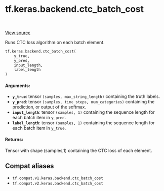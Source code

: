 <div itemscope itemtype="http://developers.google.com/ReferenceObject">
<meta itemprop="name" content="tf.keras.backend.ctc_batch_cost" />
<meta itemprop="path" content="Stable" />
</div>

# tf.keras.backend.ctc_batch_cost

<!-- Insert buttons and diff -->

<table class="tfo-notebook-buttons tfo-api" align="left">
</table>

<a target="_blank" href="/code/stable/tensorflow/python/keras/backend.py">View source</a>



Runs CTC loss algorithm on each batch element.

``` python
tf.keras.backend.ctc_batch_cost(
    y_true,
    y_pred,
    input_length,
    label_length
)
```



<!-- Placeholder for "Used in" -->


#### Arguments:


* <b>`y_true`</b>: tensor `(samples, max_string_length)`
    containing the truth labels.
* <b>`y_pred`</b>: tensor `(samples, time_steps, num_categories)`
    containing the prediction, or output of the softmax.
* <b>`input_length`</b>: tensor `(samples, 1)` containing the sequence length for
    each batch item in `y_pred`.
* <b>`label_length`</b>: tensor `(samples, 1)` containing the sequence length for
    each batch item in `y_true`.


#### Returns:

Tensor with shape (samples,1) containing the
    CTC loss of each element.


## Compat aliases

* `tf.compat.v1.keras.backend.ctc_batch_cost`
* `tf.compat.v2.keras.backend.ctc_batch_cost`

